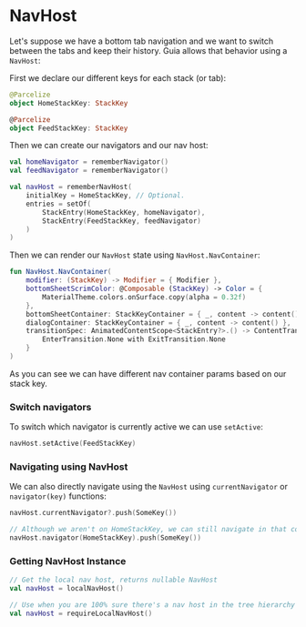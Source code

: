 # NavHost

Let's suppose we have a bottom tab navigation and we want to switch between the tabs and keep their history. Guia allows that behavior using a `NavHost`:

First we declare our different keys for each stack (or tab):

```kotlin
@Parcelize
object HomeStackKey: StackKey

@Parcelize
object FeedStackKey: StackKey
```

Then we can create our navigators and our nav host:

```kotlin
val homeNavigator = rememberNavigator()
val feedNavigator = rememberNavigator()

val navHost = rememberNavHost(
    initialKey = HomeStackKey, // Optional.
    entries = setOf(
        StackEntry(HomeStackKey, homeNavigator),
        StackEntry(FeedStackKey, feedNavigator)
    )
)
```

Then we can render our `NavHost` state using `NavHost.NavContainer`:

```kotlin
fun NavHost.NavContainer(
    modifier: (StackKey) -> Modifier = { Modifier },
    bottomSheetScrimColor: @Composable (StackKey) -> Color = {
        MaterialTheme.colors.onSurface.copy(alpha = 0.32f)
    },
    bottomSheetContainer: StackKeyContainer = { _, content -> content() },
    dialogContainer: StackKeyContainer = { _, content -> content() },
    transitionSpec: AnimatedContentScope<StackEntry?>.() -> ContentTransform = {
        EnterTransition.None with ExitTransition.None
    }
)
```

As you can see we can have different nav container params based on our stack key.

### Switch navigators

To switch which navigator is currently active we can use `setActive`:

```kotlin
navHost.setActive(FeedStackKey)
```

### Navigating using NavHost

We can also directly navigate using the `NavHost` using `currentNavigator` or `navigator(key)` functions:

```kotlin
navHost.currentNavigator?.push(SomeKey())

// Although we aren't on HomeStackKey, we can still navigate in that context
navHost.navigator(HomeStackKey).push(SomeKey())
```

### Getting NavHost Instance

```kotlin
// Get the local nav host, returns nullable NavHost
val navHost = localNavHost()

// Use when you are 100% sure there's a nav host in the tree hierarchy
val navHost = requireLocalNavHost()
```

<figure><img src="../../../.gitbook/assets/nav-host.gif" alt=""><figcaption></figcaption></figure>

